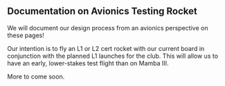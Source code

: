 ## Documentation on Avionics Testing Rocket

We will document our design process from an avionics perspective on these pages!

Our intention is to fly an L1 or L2 cert rocket with our current board in conjunction with the planned L1 launches for the club. This will allow us to have an early, lower-stakes test flight than on Mamba III.

More to come soon.